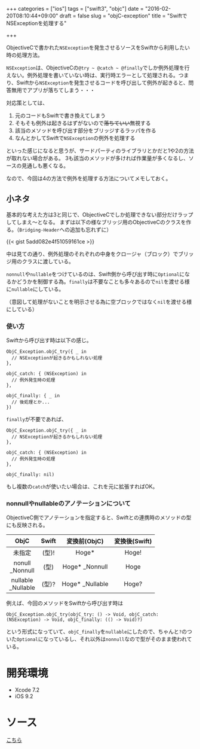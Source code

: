 +++
categories = ["ios"]
tags = ["swift3", "objc"]
date = "2016-02-20T08:10:44+09:00"
draft = false
slug = "objC-exception"
title = "SwiftでNSExceptionを処理する"

+++

ObjectiveCで書かれた`NSException`を発生させるソースをSwiftから利用したい時の処理方法。

`NSException`は、ObjectiveCの`@try ~ @catch ~ @finally`でしか例外処理を行えない。例外処理を書いていない時は、実行時エラーとして処理される。つまり、Swiftから`NSException`を発生させるコードを呼び出して例外が起きると、問答無用でアプリが落ちてしまう・・・

<!--more-->
対応策としては、

1. 元のコードもSwiftで書き換えてしまう
2. そもそも例外は起きるはずがないので~~落ちていい~~無視する
3. 該当のメソッドを呼び出す部分をブリッジするラッパを作る
4. なんとかしてSwiftで`NSException`の例外を処理する

といった感じになると思うが、サードパーティのライブラリとかだと1や2の方法が取れない場合がある。
3も該当のメソッドが多ければ作業量が多くなるし、ソースの見通しも悪くなる。

なので、今回は4の方法で例外を処理する方法についてメモしておく。

## 小ネタ
基本的な考えた方は3と同じで、ObjectiveCでしか処理できない部分だけラップしてしまえ〜となる。
まずは以下の様なブリッジ用のObjectiveCのクラスを作る。（`Bridging-Header`への追加も忘れずに）

{{< gist 5add082e4f51059161ce >}}

中は見ての通り、例外処理のそれぞれの中身をクロージャ（ブロック）でブリッジ用のクラスに渡している。

`nonnull`や`nullable`をつけているのは、Swift側から呼び出す時に`Optional`になるかどうかを制御する為。`finally`は不要なことも多々あるので`nil`を渡せる様に`nullable`にしている。

（意図して処理がないことを明示させる為に空ブロックではなく`nil`を渡せる様にしている）

### 使い方
Swiftから呼び出す時は以下の感じ。

```
ObjC_Exception.objC_try({ _ in
  // NSExceptionが起きるかもしれない処理
},

objC_catch: { (NSException) in
  // 例外発生時の処理
},

objC_finally: { _ in
  // 後処理とか...
})
```

`finally`が不要であれば、

```
ObjC_Exception.objC_try({ _ in
  // NSExceptionが起きるかもしれない処理
},

objC_catch: { (NSException) in
  // 例外発生時の処理
},

objC_finally: nil)
```

もし複数の`catch`が使いたい場合は、これを元に拡張すればOK。

### nonnullやnullableのアノテーションについて
ObjectiveC側でアノテーションを指定すると、Swiftとの連携時のメソッドの型にも反映される。

 ObjC | Swift | 変換前(ObjC) | 変換後(Swift) |
:--: | :--: | :---: | :----: |
 未指定 | (型)! | Hoge* | Hoge!
 nonull<br>_Nonnull | (型) | Hoge* _Nonnull | Hoge
 nullable<br>_Nullable | (型)? | Hoge* _Nullable | Hoge?

例えば、今回のメソッドをSwiftから呼び出す時は
```
ObjC_Exception.objC_try(objC_try: () -> Void, objC_catch: (NSException) -> Void, objC_finally: (() -> Void)?)
```
という形式になっていて、`objC_finally`を`nullable`にしたので、ちゃんと`?`のついた`Optional`になっているし、それ以外は`nonnull`なので型がそのまま使われている。


# 開発環境
+ Xcode 7.2
+ iOS 9.2

# ソース
[こちら](https://github.com/mike-neko/ObjC_Exception)
